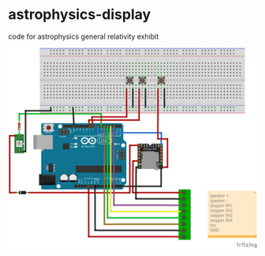 # astrophysics-display
code for astrophysics general relativity exhibit

![schematic](./astro-display.png)

